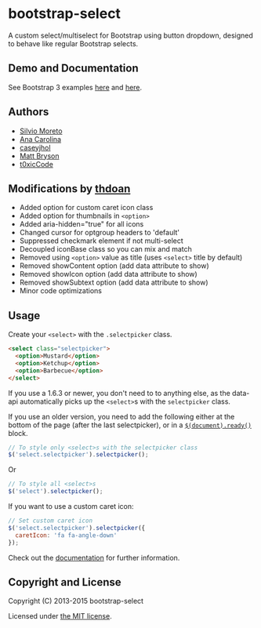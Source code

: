 bootstrap-select
================

A custom select/multiselect for Bootstrap using button dropdown, designed to behave like regular Bootstrap selects.

## Demo and Documentation

See Bootstrap 3 examples [here](http://thdoan.github.io/bootstrap-select/examples.html) and [here](http://silviomoreto.github.io/bootstrap-select).

## Authors

- [Silvio Moreto](https://github.com/silviomoreto)
- [Ana Carolina](https://github.com/anacarolinats)
- [caseyjhol](https://github.com/caseyjhol)
- [Matt Bryson](https://github.com/mattbryson)
- [t0xicCode](https://github.com/t0xicCode)

## Modifications by [thdoan](https://github.com/thdoan)

- Added option for custom caret icon class
- Added option for thumbnails in `<option>`
- Added aria-hidden="true" for all icons
- Changed cursor for optgroup headers to 'default'
- Suppressed checkmark element if not multi-select
- Decoupled iconBase class so you can mix and match
- Removed using `<option>` value as title (uses `<select>` title by default)
- Removed showContent option (add data attribute to show)
- Removed showIcon option (add data attribute to show)
- Removed showSubtext option (add data attribute to show)
- Minor code optimizations

## Usage

Create your `<select>` with the `.selectpicker` class.
```html
<select class="selectpicker">
  <option>Mustard</option>
  <option>Ketchup</option>
  <option>Barbecue</option>
</select>
```

If you use a 1.6.3 or newer, you don't need to to anything else, as the data-api automatically picks up the `<select>`s with the `selectpicker` class.

If you use an older version, you need to add the following either at the bottom of the page (after the last selectpicker), or in a [`$(document).ready()`](http://api.jquery.com/ready/) block.
```js
// To style only <select>s with the selectpicker class
$('select.selectpicker').selectpicker();
```
Or
```js
// To style all <select>s
$('select').selectpicker();
```
If you want to use a custom caret icon:
```js
// Set custom caret icon
$('select.selectpicker').selectpicker({
  caretIcon: 'fa fa-angle-down'
});
```

Check out the [documentation](http://silviomoreto.github.io/bootstrap-select) for further information.

## Copyright and License

Copyright (C) 2013-2015 bootstrap-select

Licensed under [the MIT license](LICENSE).